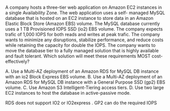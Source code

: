 A company hosts a three-tier web application on Amazon EC2 instances in a single Availability Zone. The web application uses a self- managed MySQL database that is hosted on an EC2 instance to store data in an Amazon Elastic Block Store (Amazon EBS) volume. The MySQL database currently uses a 1 TB Provisioned IOPS SSD (io2) EBS volume. The company expects trafic of 1,000 IOPS for both reads and writes at peak trafic. The company wants to minimize any disruptions, stabilize performance, and reduce costs while retaining the capacity for double the IOPS. The company wants to move the database tier to a fully managed solution that is highly available and fault tolerant. Which solution will meet these requirements MOST cost-effectively? 

A. Use a Multi-AZ deployment of an Amazon RDS for MySQL DB instance with an io2 Block Express EBS volume. 
B. Use a Multi-AZ deployment of an Amazon RDS for MySQL DB instance with a General Purpose SSD (gp2) EBS volume.
C. Use Amazon S3 Intelligent-Tiering access tiers. 
D. Use two large EC2 instances to host the database in active-passive mode.

RDS does not support IO2 or IO2express . GP2 can do the required IOPS